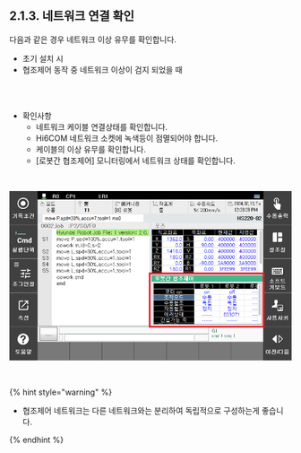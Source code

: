 ﻿## 2.1.3. 네트워크 연결 확인

다음과 같은 경우 네트워크 이상 유무를 확인합니다. 
-	초기 설치 시  
-	협조제어 동작 중 네트워크 이상이 검지 되었을 때  

<br>
<br>

-	확인사항   
    - 네트워크 케이블 연결상태를 확인합니다.  
    - Hi6COM 네트워크 소켓에 녹색등이 점멸되어야 합니다.  
    - 케이블의 이상 유무를 확인합니다.  
    - [로봇간 협조제어] 모니터링에서 네트워크 상태를 확인합니다.  

<br>

![[그림 2-2] 협조제어 상태 확인](../../_assets/2-2.png)

<br>

{% hint style="warning" %}
-	협조제어 네트워크는 다른 네트워크와는 분리하여 독립적으로 구성하는게 좋습니다.  

{% endhint %}